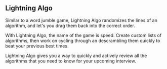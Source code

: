 ## Lightning Algo

Similar to a word jumble game, Lightning Algo randomizes the lines of an algorithm, and let's you drag them back into the correct order. 

With Lightning Algo, the name of the game is speed. Create custom lists of algorithms, then work on cycling through an descrambling them quickly to beat your previous best times. 

Lightning Algo gives you a way to quickly and actively review all the algorithms that you need to know for your  upcoming interview. 









